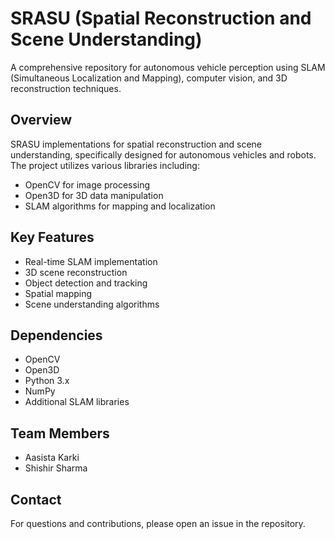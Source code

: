 # SRASU (Spatial Reconstruction and Scene Understanding)

A comprehensive repository for autonomous vehicle perception using SLAM (Simultaneous Localization and Mapping), computer vision, and 3D reconstruction techniques.

## Overview

SRASU implementations for spatial reconstruction and scene understanding, specifically designed for autonomous vehicles and robots. The project utilizes various libraries including:

- OpenCV for image processing
- Open3D for 3D data manipulation
- SLAM algorithms for mapping and localization

## Key Features

- Real-time SLAM implementation
- 3D scene reconstruction
- Object detection and tracking
- Spatial mapping
- Scene understanding algorithms

## Dependencies

- OpenCV
- Open3D
- Python 3.x
- NumPy
- Additional SLAM libraries

## Team Members

- Aasista Karki
- Shishir Sharma

## Contact

For questions and contributions, please open an issue in the repository.
